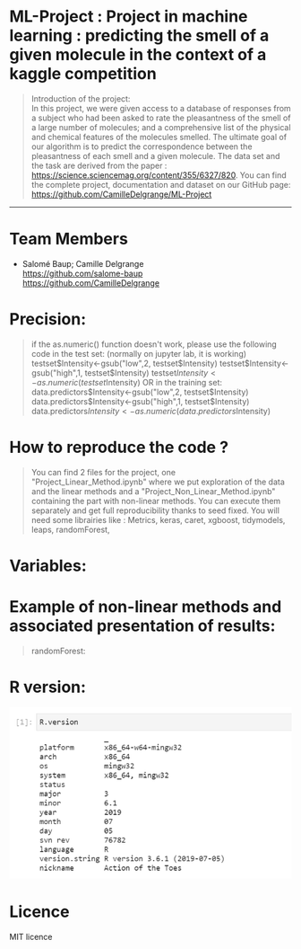 # ML-Project : Project in machine learning : predicting the smell of a given molecule in the context of a kaggle competition
> Introduction of the project: <br/>
> In this project, we were given access to a database of responses from a subject who had been asked to rate the pleasantness of the smell of a large number of molecules; and a comprehensive list of the physical and chemical features of the molecules smelled. The ultimate goal of our algorithm is to predict the correspondence between the pleasantness of each smell and a given molecule. The data set and the task are derived from the paper : https://science.sciencemag.org/content/355/6327/820. You can find the complete project, documentation and dataset on our GitHub page: https://github.com/CamilleDelgrange/ML-Project 
<hr>

# <a name="team-members"></a>Team Members
* Salomé Baup; Camille Delgrange <br/>
https://github.com/salome-baup <br/>
https://github.com/CamilleDelgrange


# Precision:
> if the as.numeric() function doesn't work, please use the following code in the test set: (normally on jupyter lab, it is working)
> testset$Intensity<-gsub("low",2, testset$Intensity) 
> testset$Intensity<-gsub("high",1, testset$Intensity)
> testset$Intensity <- as.numeric(testset$Intensity)
> OR in the training set:
> data.predictors$Intensity<-gsub("low",2, testset$Intensity) 
> data.predictors$Intensity<-gsub("high",1, testset$Intensity)
> data.predictors$Intensity <- as.numeric(data.predictors$Intensity)


# How to reproduce the code ?
> You can find 2 files for the project, one "Project_Linear_Method.ipynb" where we put exploration of the data and the linear methods and a "Project_Non_Linear_Method.ipynb" containing the part with non-linear methods. You can execute them separately and get full reproducibility thanks to seed fixed. 
> You will need some librairies like : 
> Metrics, keras, caret, xgboost, tidymodels, leaps, randomForest, 

# Variables:

# Example of non-linear methods and associated presentation of results:
> randomForest:
> 

# R version:
 ![Capture.PNG](Capture.PNG) 

# Licence 
MIT licence
